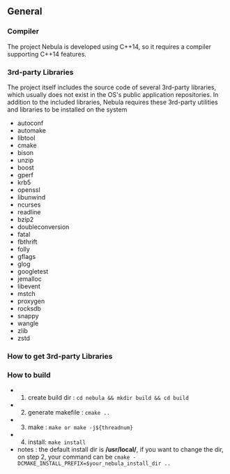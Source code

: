 ## General

### Compiler

The project Nebula is developed using C++14, so it requires a compiler supporting C++14 features.

### 3rd-party Libraries

The project itself includes the source code of several 3rd-party libraries, which usually does not exist in the OS's public application repositories. In addition to the included libraries, Nebula requires these 3rd-party utilities and libraries to be installed on the system

  - autoconf
  - automake
  - libtool
  - cmake
  - bison
  - unzip
  - boost
  - gperf
  - krb5
  - openssl
  - libunwind
  - ncurses
  - readline
  - bzip2
  - doubleconversion
  - fatal
  - fbthrift
  - folly
  - gflags
  - glog
  - googletest
  - jemalloc
  - libevent
  - mstch
  - proxygen
  - rocksdb
  - snappy
  - wangle
  - zlib
  - zstd

### How to get 3rd-party Libraries


### How to build
  - 1. create build dir : `cd nebula && mkdir build && cd build`
  - 2. generate makefile : `cmake ..`
  - 3. make : `make or make -j${threadnum}`
  - 4. install: `make install`
  - notes : the default install dir is **/usr/local/**, if you want to change the dir, on step 2, your command can be `cmake -DCMAKE_INSTALL_PREFIX=$your_nebula_install_dir ..` 
